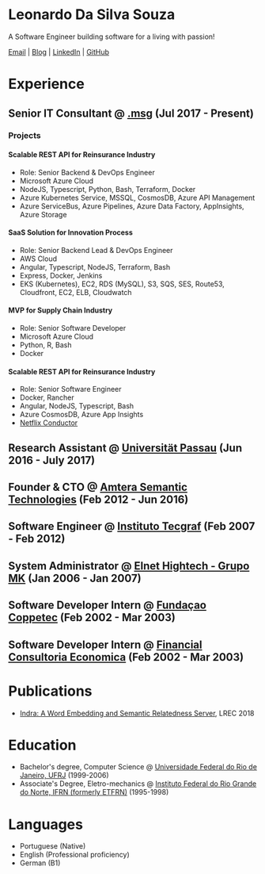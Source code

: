 # Leonardo Da Silva Souza

A Software Engineer building software for a living with passion!

[Email](mailto:lsouza@amterano.net) | [Blog](https://amterano.net) | [LinkedIn](https://linkedin.com/in/leonardossz) | [GitHub](https://github.com/leonardossz)

# Experience

## Senior IT Consultant @ [.msg](https://msg.group) (Jul 2017 - Present)

### Projects

#### Scalable REST API for Reinsurance Industry

+ Role: Senior Backend & DevOps Engineer 
+ Microsoft Azure Cloud
+ NodeJS, Typescript, Python, Bash, Terraform, Docker
+ Azure Kubernetes Service, MSSQL, CosmosDB, Azure API Management
+ Azure ServiceBus, Azure Pipelines, Azure Data Factory, AppInsights, Azure Storage

#### SaaS Solution for Innovation Process

+ Role: Senior Backend Lead & DevOps Engineer
+ AWS Cloud
+ Angular, Typescript, NodeJS, Terraform, Bash
+ Express, Docker, Jenkins
+ EKS (Kubernetes), EC2, RDS (MySQL), S3, SQS, SES, Route53, Cloudfront, EC2, ELB, Cloudwatch

#### MVP for Supply Chain Industry

+ Role: Senior Software Developer
+ Microsoft Azure Cloud
+ Python, R, Bash
+ Docker

#### Scalable REST API for Reinsurance Industry

+ Role: Senior Software Engineer 
+ Docker, Rancher
+ Angular, NodeJS, Typescript, Bash
+ Azure CosmosDB, Azure App Insights
+ [Netflix Conductor](https://netflix.github.io/conductor/)

## Research Assistant @ [Universität Passau](https://www.uni-passau.de/en/) (Jun 2016 - July 2017)
## Founder & CTO @ [Amtera Semantic Technologies](https://www.crunchbase.com/organization/amtera-semantic-technologies) (Feb 2012 - Jun 2016)
## Software Engineer @ [Instituto Tecgraf](https://www.tecgraf.puc-rio.br/) (Feb 2007 - Feb 2012)
## System Administrator @ [Elnet Hightech - Grupo MK]() (Jan 2006 - Jan 2007)
## Software Developer Intern @ [Fundaçao Coppetec](http://www.coppetec.coppe.ufrj.br) (Feb 2002 - Mar 2003)
## Software Developer Intern @ [Financial Consultoria Economica](http://www.fce.com.br/) (Feb 2002 - Mar 2003)

# Publications

+ [Indra: A Word Embedding and Semantic Relatedness Server](http://andrefreitas.org/papers/indra_framework_lrec_2018.pdf), LREC 2018

# Education

+ Bachelor's degree, Computer Science @ [Universidade Federal do Rio de Janeiro, UFRJ](https://ufrj.br/) (1999-2006)
+ Associate's Degree, Eletro-mechanics @ [Instituto Federal do Rio Grande do Norte, IFRN (formerly ETFRN)](https://portal.ifrn.edu.br/) (1995-1998)

# Languages

+ Portuguese (Native)
+ English (Professional proficiency)
+ German (B1)
